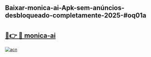 ## Baixar-monica-ai-Apk-sem-anúncios-desbloqueado-completamente-2025-#oq01a

# <h2><a href="https://ainizakaria.my?title=monica-ai&ref=20M">🔗👉 🔴 monica-ai</a></h2>

[![acn](https://github.com/user-attachments/assets/0f9c940e-d8b0-45ae-aac7-cd30a18b3e1c)](https://ainizakaria.my?title=monica-ai&ref=20M)


